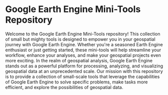 # Google Earth Engine Mini-Tools Repository
Welcome to the Google Earth Engine Mini-Tools repository! This collection of small but mighty tools is designed to empower you in your geospatial journey with Google Earth Engine. Whether you're a seasoned Earth Engine enthusiast or just getting started, these mini-tools will help streamline your workflow, enhance your analyses, and make your geospatial projects even more exciting. In the realm of geospatial analysis, Google Earth Engine stands out as a powerful platform for processing, analyzing, and visualizing geospatial data at an unprecedented scale. Our mission with this repository is to provide a collection of small-scale tools that leverage the capabilities of Google Earth Engine to solve specific problems, make tasks more efficient, and explore the possibilities of geospatial data.
